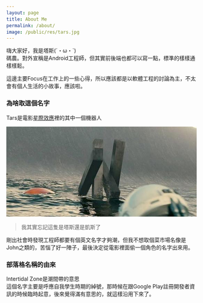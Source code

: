 ```yaml
---
layout: page
title: About Me
permalink: /about/
image: /public/res/tars.jpg
---
```


嗨大家好，我是塔斯(´・ω・`)  
碼農。對外宣稱是Android工程師，但其實前後端也都可以寫一點，標準的樣樣通樣樣鬆。

這邊主要Focus在工作上的一些心得，所以應該都是以軟體工程的討論為主，不太會有個人生活的小故事，應該啦。

### 為啥取這個名字
Tars是電影[星際效應](https://zh.wikipedia.org/wiki/%E6%98%9F%E9%99%85%E7%A9%BF%E8%B6%8A)裡的其中一個機器人

![](/public/res/tars.jpg)

 > 我其實忘記這隻是塔斯還是凱斯了

剛出社會時發現工程師都要有個英文名字才夠潮，但我不想取個菜市場名像是John之類的，苦惱了好一陣子，最後決定從電影裡面偷一個角色的名字出來用。

### 部落格名稱的由來
Intertidal Zone是潮間帶的意思  
這個名字主要是呼應自我學生時期的綽號，那時候在跟Google Play註冊開發者資訊的時候臨時起意，後來覺得滿有意思的，就這樣沿用下來了。
